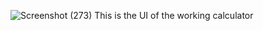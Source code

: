 ![Screenshot (273)](https://github.com/user-attachments/assets/948b13d5-2512-48dc-835d-4a1b761e4ccc)
This is the UI of the working calculator
